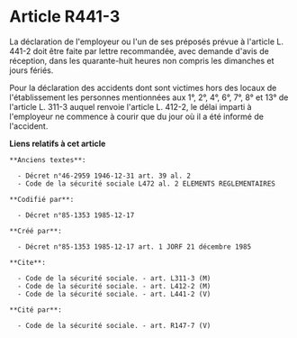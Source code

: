 # Article R441-3

La déclaration de l'employeur ou l'un de ses préposés prévue à l'article L. 441-2 doit être faite par lettre recommandée,
avec demande d'avis de réception, dans les quarante-huit heures non compris les dimanches et jours fériés.

Pour la déclaration des accidents dont sont victimes hors des locaux de l'établissement les personnes mentionnées aux 1°, 2°,
4°, 6°, 7°, 8° et 13° de l'article L. 311-3 auquel renvoie l'article L. 412-2, le délai imparti à l'employeur ne commence à
courir que du jour où il a été informé de l'accident.

**Liens relatifs à cet article**

	**Anciens textes**:

	  - Décret n°46-2959 1946-12-31 art. 39 al. 2
	  - Code de la sécurité sociale L472 al. 2 ELEMENTS REGLEMENTAIRES

	**Codifié par**:

	  - Décret n°85-1353 1985-12-17

	**Créé par**:

	  - Décret n°85-1353 1985-12-17 art. 1 JORF 21 décembre 1985

	**Cite**:

	  - Code de la sécurité sociale. - art. L311-3 (M)
	  - Code de la sécurité sociale. - art. L412-2 (M)
	  - Code de la sécurité sociale. - art. L441-2 (V)

	**Cité par**:

	  - Code de la sécurité sociale. - art. R147-7 (V)
